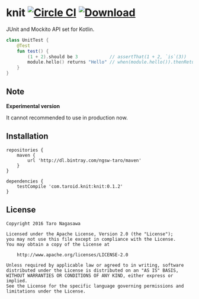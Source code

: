 # knit [![Circle CI](https://circleci.com/gh/ntaro/knit/tree/master.svg?style=shield)](https://circleci.com/gh/ntaro/knit/tree/master) [ ![Download](https://api.bintray.com/packages/ngsw-taro/maven/knit/images/download.svg) ](https://bintray.com/ngsw-taro/maven/knit/_latestVersion)

JUnit and Mockito API set for Kotlin.

```kotlin
class UnitTest {
    @Test
    fun test() {
        (1 + 2).should be 3            // assertThat(1 + 2, `is`(3))
        module.hello() returns "Hello" // when(module.hello()).thenReturn("Hello")
    }
}
```

## Note

**Experimental version**

It cannot recommended to use in production now.

## Installation

```
repositories {
    maven {
        url 'http://dl.bintray.com/ngsw-taro/maven'
    }
}

dependencies {
    testCompile 'com.taroid.knit:knit:0.1.2'
}
```

## License

    Copyright 2016 Taro Nagasawa

    Licensed under the Apache License, Version 2.0 (the "License");
    you may not use this file except in compliance with the License.
    You may obtain a copy of the License at

        http://www.apache.org/licenses/LICENSE-2.0

    Unless required by applicable law or agreed to in writing, software
    distributed under the License is distributed on an "AS IS" BASIS,
    WITHOUT WARRANTIES OR CONDITIONS OF ANY KIND, either express or implied.
    See the License for the specific language governing permissions and
    limitations under the License.
